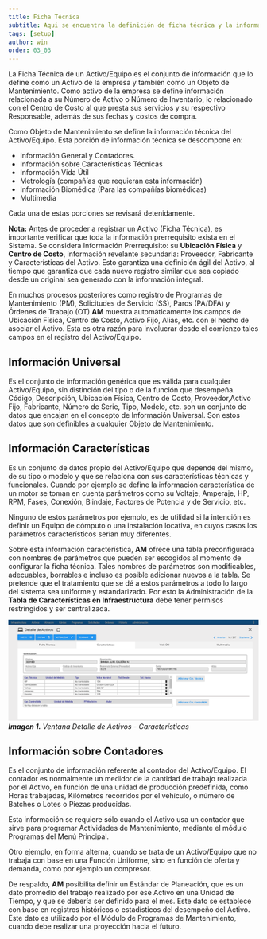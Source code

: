 ```yaml
---
title: Ficha Técnica
subtitle: Aqui se encuentra la definición de ficha técnica y la información general que la compone.
tags: [setup]
author: win
order: 03_03
---
```


La Ficha Técnica de un Activo/Equipo es el conjunto de información que lo define como un Activo de la empresa y también como un Objeto de Mantenimiento.  Como activo de la empresa se define información relacionada a su Número de Activo o Número de Inventario, lo relacionado con el Centro de Costo al que presta sus servicios y su respectivo Responsable, además de sus fechas y costos de compra.

Como Objeto de Mantenimiento se define la información técnica del Activo/Equipo. Esta porción de información técnica se descompone en: 
- Información General y Contadores.
- Información sobre Características Técnicas
- Información Vida Útil
- Metrología (compañías que requieran esta información)
- Información Biomédica (Para las compañías biomédicas)
- Multimedia

Cada una de estas porciones se revisará detenidamente.

**Nota:** Antes de proceder a registrar un Activo (Ficha Técnica), es importante verificar que toda la información prerrequisito exista en el Sistema. Se considera Información Prerrequisito: su **Ubicación Física** y **Centro de Costo**, información revelante secundaria: Proveedor,  Fabricante y Características del Activo. Esto garantiza una definición ágil del Activo, al tiempo que garantiza que cada nuevo registro similar que sea copiado desde un original sea generado con la información integral.

En muchos procesos posteriores como registro de Programas de Mantenimiento (PM), Solicitudes de Servicio (SS), Paros (PA/DFA) y Órdenes de Trabajo (OT) **AM** muestra automáticamente los campos de Ubicación Física, Centro de Costo, Activo Fijo, Alias, etc. con el hecho de asociar el Activo. Esta es otra razón para involucrar desde el comienzo tales campos en el registro del Activo/Equipo.

## Información Universal

Es el conjunto de información genérica que es válida para cualquier Activo/Equipo, sin distinción del tipo o de la función  que  desempeña. Código, Descripción, Ubicación Física, Centro de Costo, Proveedor,Activo Fijo, Fabricante, Número de Serie, Tipo, Modelo, etc. son un conjunto de datos que encajan en el concepto de Información Universal. Son estos datos que son definibles a cualquier Objeto de Mantenimiento.

## Información Características  

Es un conjunto de datos propio del Activo/Equipo que depende del mismo, de su tipo o modelo y que se relaciona con sus características técnicas y funcionales. Cuando por ejemplo se define la información característica de un motor se  toman en cuenta parámetros como su Voltaje, Amperaje, HP, RPM, Fases, Conexión, Blindaje, Factores de Potencia y de Servicio, etc.

Ninguno  de  estos  parámetros  por ejemplo,  es  de  utilidad si la intención es definir un Equipo de cómputo o una instalación locativa, en cuyos casos los parámetros característicos serían muy diferentes.

Sobre esta  información  característica, **AM** ofrece una tabla preconfigurada con nombres de parámetros que  pueden ser escogidos al momento de configurar la ficha técnica. Tales nombres de parámetros son modificables, adecuables,  borrables e incluso es posible adicionar nuevos a la tabla. Se pretende que el tratamiento que se dé a estos parámetros a todo lo largo del sistema sea uniforme y estandarizado. Por esto la Administración de la **Tabla de Características en Infraestructura** debe tener permisos restringidos y ser centralizada.

![Procesar imagen](../assets/images/cap03/chp03_img01.png)
_**Imagen 1.** Ventana Detalle de Activos - Características_

## Información sobre Contadores

Es el conjunto de información referente al contador del Activo/Equipo. El contador es normalmente un medidor de la cantidad de trabajo realizada por el Activo, en función de una unidad de producción predefinida, como Horas trabajadas, Kilómetros recorridos por el vehículo, o número de Batches o Lotes o Piezas producidas.

Esta información se requiere sólo cuando el Activo usa un contador que sirve para programar Actividades de Mantenimiento, mediante el módulo <a class="btn blue px-6">Programas</a> del Menú Principal.

Otro ejemplo, en forma alterna, cuando se trata de un Activo/Equipo que no trabaja con base en una Función Uniforme, sino en función de oferta y demanda, como por ejemplo un compresor.

De respaldo, **AM** posibilita definir un Estándar de Planeación, que es un dato promedio del trabajo realizado por ese Activo en una Unidad de Tiempo, y que se debería ser definido para el mes. Este dato se establece con base en registros históricos o estadísticos del desempeño del Activo. Este dato es utilizado por el Módulo de Programas de Mantenimiento, cuando debe realizar una proyección hacia el futuro.

